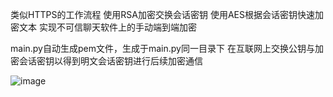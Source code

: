类似HTTPS的工作流程 使用RSA加密交换会话密钥 使用AES根据会话密钥快速加密文本 实现不可信聊天软件上的手动端到端加密

main.py自动生成pem文件，生成于main.py同一目录下
在互联网上交换公钥与加密会话密钥以得到明文会话密钥进行后续加密通信

![image](https://github.com/user-attachments/assets/35a3ce69-e5b3-4426-bee7-4bc448fd218e)
